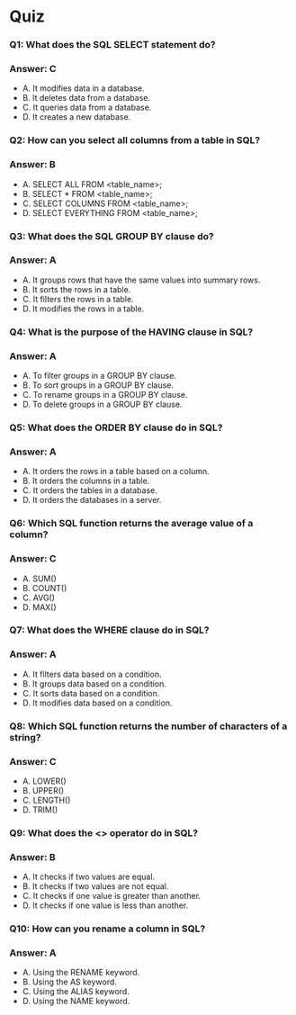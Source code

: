 # Quiz

### Q1: What does the SQL SELECT statement do?
### Answer: C
- A. It modifies data in a database.
- B. It deletes data from a database.
- C. It queries data from a database.
- D. It creates a new database.

### Q2: How can you select all columns from a table in SQL?
### Answer: B
- A. SELECT ALL FROM <table_name>;
- B. SELECT * FROM <table_name>;
- C. SELECT COLUMNS FROM <table_name>;
- D. SELECT EVERYTHING FROM <table_name>;

### Q3: What does the SQL GROUP BY clause do?
### Answer: A
- A. It groups rows that have the same values into summary rows.
- B. It sorts the rows in a table.
- C. It filters the rows in a table.
- D. It modifies the rows in a table.

### Q4: What is the purpose of the HAVING clause in SQL?
### Answer: A
- A. To filter groups in a GROUP BY clause.
- B. To sort groups in a GROUP BY clause.
- C. To rename groups in a GROUP BY clause.
- D. To delete groups in a GROUP BY clause.

### Q5: What does the ORDER BY clause do in SQL?
### Answer: A
- A. It orders the rows in a table based on a column.
- B. It orders the columns in a table.
- C. It orders the tables in a database.
- D. It orders the databases in a server.

### Q6: Which SQL function returns the average value of a column?
### Answer: C
- A. SUM()
- B. COUNT()
- C. AVG()
- D. MAX()

### Q7: What does the WHERE clause do in SQL?
### Answer: A
- A. It filters data based on a condition.
- B. It groups data based on a condition.
- C. It sorts data based on a condition.
- D. It modifies data based on a condition.

### Q8: Which SQL function returns the number of characters of a string?
### Answer: C
- A. LOWER()
- B. UPPER()
- C. LENGTH()
- D. TRIM()

### Q9: What does the <> operator do in SQL?
### Answer: B
- A. It checks if two values are equal.
- B. It checks if two values are not equal.
- C. It checks if one value is greater than another.
- D. It checks if one value is less than another.

### Q10: How can you rename a column in SQL?
### Answer: A
- A. Using the RENAME keyword.
- B. Using the AS keyword.
- C. Using the ALIAS keyword.
- D. Using the NAME keyword.
